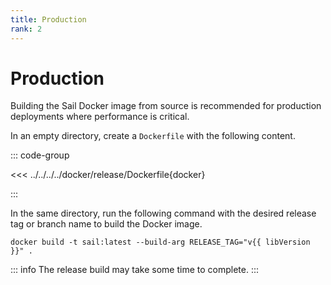 ```yaml
---
title: Production
rank: 2
---
```


# Production

<!--@include: ../_common/support.md-->

Building the Sail Docker image from source is recommended for production deployments where performance is critical.

In an empty directory, create a `Dockerfile` with the following content.

::: code-group

<<< ../../../../docker/release/Dockerfile{docker}

:::

In the same directory, run the following command with the desired release tag or branch name to build the Docker image.

```bash-vue
docker build -t sail:latest --build-arg RELEASE_TAG="v{{ libVersion }}" .
```

::: info
The release build may take some time to complete.
:::

<script setup>
import { useData } from "vitepress";
import { computed } from "vue";

const { site } = useData();

const libVersion = computed(() => site.value.contentProps?.libVersion);
</script>
